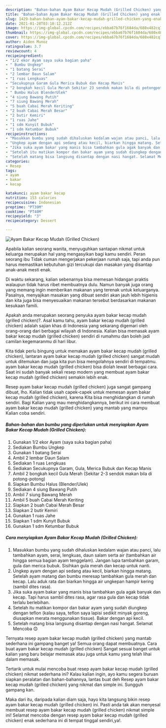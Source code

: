 ```yaml
---
description: "Bahan-bahan Ayam Bakar Kecap Mudah (Grilled Chicken) yang enak dan Mudah Dibuat"
title: "Bahan-bahan Ayam Bakar Kecap Mudah (Grilled Chicken) yang enak dan Mudah Dibuat"
slug: 1429-bahan-bahan-ayam-bakar-kecap-mudah-grilled-chicken-yang-enak-dan-mudah-dibuat
date: 2021-01-28T03:10:12.212Z
image: https://img-global.cpcdn.com/recipes/ebba67b76f1684da/680x482cq70/ayam-bakar-kecap-mudah-grilled-chicken-foto-resep-utama.jpg
thumbnail: https://img-global.cpcdn.com/recipes/ebba67b76f1684da/680x482cq70/ayam-bakar-kecap-mudah-grilled-chicken-foto-resep-utama.jpg
cover: https://img-global.cpcdn.com/recipes/ebba67b76f1684da/680x482cq70/ayam-bakar-kecap-mudah-grilled-chicken-foto-resep-utama.jpg
author: Aiden Munoz
ratingvalue: 3.7
reviewcount: 4
recipeingredient:
- "1/2 ekor Ayam saya suka bagian paha"
- " Bumbu Ungkep"
- "1 batang Serai"
- "2 lembar Daun Salam"
- "1 ruas Lengkuas"
- "Secukupnya Garam Gula Merica Bubuk dan Kecap Manis"
- "2 bongkah kecil Gula Merah Sekitar 23 sendok makan bila di potongpotong"
- " Bumbu Halus BlenderUlek"
- "4 siung Bawang Putih"
- "7 siung Bawang Merah"
- "5 buah Cabai Merah Keriting"
- "2 buah Cabai Merah Besar"
- "2 butir Kemiri"
- "1 ruas Jahe"
- "1 sdm Kunyit Bubuk"
- "1 sdm Ketumbar Bubuk"
recipeinstructions:
- "Masukkan bumbu yang sudah dihaluskan kedalam wajan atau panci, lalu tambahkan ayam, serai, lengkuas, daun salam serta air (tambahkan air hingga semua bagian ayam tenggelam). Jangan lupa tambahkan garam, gula dan merica bubuk. Sisihkan gula merah dan kecap untuk nanti."
- "Ungkep ayam dengan api sedang atau kecil, biarkan hingga matang. Setelah ayam matang dan bumbu meresap tambahkan gula merah dan kecap. Lalu aduk rata dan biarkan hingga air ungkepan hampir kering (sambil dites rasa)."
- "Jika suka ayam bakar yang manis bisa tambahkan gula agak banyak dan kecap. Tapi harus sambil dites rasa, agar rasa gula dan kecap tidak terlalu berlebihan."
- "Setelah itu matikan kompor dan bakar ayam yang sudah diungkep dengan teflon (kalau saya, teflon saya lapisi sedikit minyak goreng, diusapkan merata menggunakan tissue). Bakar dengan api kecil."
- "Setelah matang bisa langsung disantap dengan nasi hangat. Selamat Mencoba 😊"
categories:
- Resep
tags:
- ayam
- bakar
- kecap

katakunci: ayam bakar kecap 
nutrition: 153 calories
recipecuisine: Indonesian
preptime: "PT39M"
cooktime: "PT40M"
recipeyield: "3"
recipecategory: Dessert

---
```



![Ayam Bakar Kecap Mudah (Grilled Chicken)](https://img-global.cpcdn.com/recipes/ebba67b76f1684da/680x482cq70/ayam-bakar-kecap-mudah-grilled-chicken-foto-resep-utama.jpg)

Apabila kalian seorang wanita, menyuguhkan santapan nikmat untuk keluarga merupakan hal yang mengasyikan bagi kamu sendiri. Peran seorang ibu Tidak cuman mengerjakan pekerjaan rumah saja, tapi anda pun harus memastikan kebutuhan gizi tercukupi dan masakan yang disantap anak-anak mesti enak.

Di waktu  sekarang, kalian sebenarnya bisa memesan hidangan praktis walaupun tidak harus ribet membuatnya dulu. Namun banyak juga orang yang memang ingin memberikan makanan yang terenak untuk keluarganya. Pasalnya, menyajikan masakan yang dibuat sendiri akan jauh lebih higienis dan kita juga bisa menyesuaikan makanan tersebut berdasarkan makanan kesukaan famili. 



Apakah anda merupakan seorang penyuka ayam bakar kecap mudah (grilled chicken)?. Asal kamu tahu, ayam bakar kecap mudah (grilled chicken) adalah sajian khas di Indonesia yang sekarang digemari oleh orang-orang dari berbagai wilayah di Indonesia. Kalian bisa memasak ayam bakar kecap mudah (grilled chicken) sendiri di rumahmu dan boleh jadi camilan kegemaranmu di hari libur.

Kita tidak perlu bingung untuk memakan ayam bakar kecap mudah (grilled chicken), lantaran ayam bakar kecap mudah (grilled chicken) sangat mudah untuk ditemukan dan juga kita pun bisa mengolahnya sendiri di tempatmu. ayam bakar kecap mudah (grilled chicken) bisa diolah lewat berbagai cara. Saat ini sudah banyak sekali resep modern yang membuat ayam bakar kecap mudah (grilled chicken) semakin lebih enak.

Resep ayam bakar kecap mudah (grilled chicken) juga sangat gampang dibuat, lho. Kalian tidak usah capek-capek untuk memesan ayam bakar kecap mudah (grilled chicken), karena Kita bisa menghidangkan di rumah sendiri. Bagi Kalian yang mau menghidangkannya, berikut ini cara membuat ayam bakar kecap mudah (grilled chicken) yang mantab yang mampu Kalian coba sendiri.

<!--inarticleads1-->

##### Bahan-bahan dan bumbu yang diperlukan untuk menyiapkan Ayam Bakar Kecap Mudah (Grilled Chicken):

1. Gunakan 1/2 ekor Ayam (saya suka bagian paha)
1. Sediakan  Bumbu Ungkep
1. Gunakan 1 batang Serai
1. Ambil 2 lembar Daun Salam
1. Sediakan 1 ruas Lengkuas
1. Sediakan Secukupnya Garam, Gula, Merica Bubuk dan Kecap Manis
1. Ambil 2 bongkah kecil Gula Merah (Sekitar 2-3 sendok makan bila di potong-potong)
1. Siapkan  Bumbu Halus (Blender/Ulek)
1. Sediakan 4 siung Bawang Putih
1. Ambil 7 siung Bawang Merah
1. Ambil 5 buah Cabai Merah Keriting
1. Siapkan 2 buah Cabai Merah Besar
1. Siapkan 2 butir Kemiri
1. Gunakan 1 ruas Jahe
1. Siapkan 1 sdm Kunyit Bubuk
1. Gunakan 1 sdm Ketumbar Bubuk




<!--inarticleads2-->

##### Cara menyiapkan Ayam Bakar Kecap Mudah (Grilled Chicken):

1. Masukkan bumbu yang sudah dihaluskan kedalam wajan atau panci, lalu tambahkan ayam, serai, lengkuas, daun salam serta air (tambahkan air hingga semua bagian ayam tenggelam). Jangan lupa tambahkan garam, gula dan merica bubuk. Sisihkan gula merah dan kecap untuk nanti.
1. Ungkep ayam dengan api sedang atau kecil, biarkan hingga matang. Setelah ayam matang dan bumbu meresap tambahkan gula merah dan kecap. Lalu aduk rata dan biarkan hingga air ungkepan hampir kering (sambil dites rasa).
1. Jika suka ayam bakar yang manis bisa tambahkan gula agak banyak dan kecap. Tapi harus sambil dites rasa, agar rasa gula dan kecap tidak terlalu berlebihan.
1. Setelah itu matikan kompor dan bakar ayam yang sudah diungkep dengan teflon (kalau saya, teflon saya lapisi sedikit minyak goreng, diusapkan merata menggunakan tissue). Bakar dengan api kecil.
1. Setelah matang bisa langsung disantap dengan nasi hangat. Selamat Mencoba 😊




Ternyata resep ayam bakar kecap mudah (grilled chicken) yang mantab sederhana ini gampang banget ya! Semua orang dapat membuatnya. Cara buat ayam bakar kecap mudah (grilled chicken) Sangat sesuai banget untuk kalian yang baru belajar memasak atau juga untuk kamu yang telah lihai dalam memasak.

Tertarik untuk mulai mencoba buat resep ayam bakar kecap mudah (grilled chicken) nikmat sederhana ini? Kalau kalian ingin, ayo kamu segera buruan siapkan peralatan dan bahan-bahannya, lantas buat deh Resep ayam bakar kecap mudah (grilled chicken) yang nikmat dan simple ini. Sungguh gampang kan. 

Maka dari itu, daripada kalian diam saja, hayo kita langsung bikin resep ayam bakar kecap mudah (grilled chicken) ini. Pasti anda tak akan menyesal membuat resep ayam bakar kecap mudah (grilled chicken) nikmat simple ini! Selamat mencoba dengan resep ayam bakar kecap mudah (grilled chicken) enak sederhana ini di tempat tinggal sendiri,ya!.

